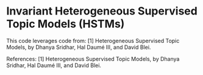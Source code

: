 # Invariant Heterogeneous Supervised Topic Models (HSTMs)

This code leverages code from:
  [1] Heterogeneous Supervised Topic Models, by Dhanya Sridhar, Hal Daumé III, and David Blei.
  
 
 
References:
[1] Heterogeneous Supervised Topic Models, by Dhanya Sridhar, Hal Daumé III, and David Blei.
